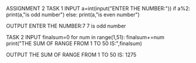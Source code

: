 ASSIGNMENT 2 TASK 1
INPUT
a=int(input("ENTER THE NUMBER:"))
if a%2:
    print(a,"is odd number")
else:
    print(a,"is even number")

OUTPUT
ENTER THE NUMBER:7
7 is odd number

TASK 2
INPUT
finalsum=0
for num in range(1,51):
    finalsum+=num
print("THE SUM OF RANGE FROM 1 TO 50 IS:",finalsum)

OUTPUT
THE SUM OF RANGE FROM 1 TO 50 IS: 1275
